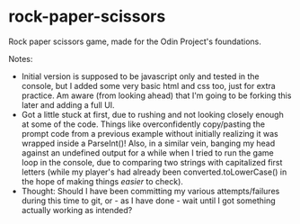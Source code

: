 # rock-paper-scissors
Rock paper scissors game, made for the Odin Project's foundations.

Notes: 
- Initial version is supposed to be javascript only and tested in the console, but I added some very basic html and css too, just for extra practice. Am aware (from looking ahead) that I'm going to be forking this later and adding a full UI. 
- Got a little stuck at first, due to rushing and not looking closely enough at some of the code. Things like overconfidently copy/pasting the prompt code from a previous example without initially realizing it was wrapped inside a ParseInt()! Also, in a similar vein, banging my head against an undefined output for a while when I tried to run the game loop in the console, due to comparing two strings with capitalized first letters (while my player's had already been converted.toLowerCase() in the hope of making things _easier_ to check).
- Thought: Should I have been committing my various attempts/failures during this time to git, or - as I have done - wait until I got something actually working as intended? 
